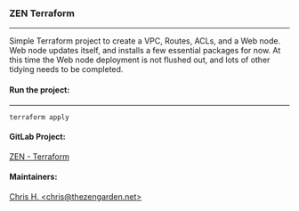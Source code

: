 ### ZEN Terraform
-----

Simple Terraform project to create a VPC, Routes, ACLs, and a Web node. Web node updates itself, and installs a few essential packages for now. At this time the Web node deployment is not flushed out, and lots of other tidying needs to be completed.


#### Run the project:
-----
```
terraform apply
```

#### GitLab Project:
[ZEN - Terraform](https://git.thezengarden.net/zen/zen-tf)

#### Maintainers:
[Chris H. \<chris@thezengarden.net\>](mailto:chris@thezengarden.net)

